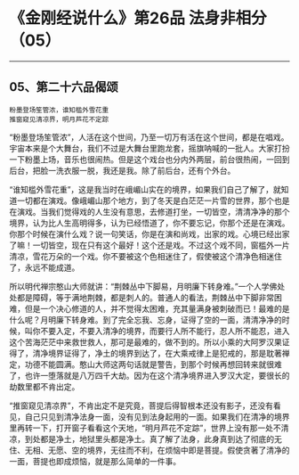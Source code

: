 # 《金刚经说什么》第26品 法身非相分（05）

------

## 05、第二十六品偈颂

```
粉墨登场笙管浓，谁知槛外雪花重
推窗窥见清凉界，明月芦花不定踪
```

“粉墨登场笙管浓”，人活在这个世间，乃至一切万有活在这个世间，都是在唱戏。宇宙本来是个大舞台，我们不过是大舞台里跑龙套，摇旗呐喊的一批人。大家打扮一下粉墨上场，音乐也很闹热。但是这个戏台也分内外两层，前台很热闹，一回到后台，把脸一洗衣服一脱，我还是我。除了前后台，还有个外台。

“谁知槛外雪花重”，这是我当时在峨嵋山实在的境界，如果我们自己了解了，就知道一切都在演戏。像峨嵋山那个地方，到了冬天是白茫茫一片雪的世界，那个也是在演戏。当我们觉得戏的人生没有意思，去修道打坐，一切皆空，清清净净的那个境界，认为比人生高明得多，认为已经悟道了，你不要忘记，你那个还是在演戏。你那个时候在演什么戏？说一句笑话，你是在演和尚戏，出家的戏。心境已经出家了嘛！一切皆空，现在只有这个最好！这个还是戏。不过这个戏不同，窗槛外一片清凉，雪花万朵的一个戏。你不要被这个色相迷住了，假使被这个清净色相迷住了，永远不能成道。

所以明代禅宗憨山大师就讲：“荆棘丛中下脚易，月明廉下转身难。”一个人学佛处处都是障碍，等于满地荆棘，都是刺人的。普通人的看法，荆棘丛中下脚非常困难，但是一个决心修道的人，并不觉得太困难，充其量满身被刺破而已！最难的是什么呢？月明廉下转身难。到了完全忘我、忘身，证得了空的一面，清清净净的时候，叫你不要入定，不要入清净的境界，而要行人所不能行，忍人所不能忍，进入这个苦海茫茫中来救世救人，那可是最难的，做不到的。所以小乘的大阿罗汉果证得了，清净境界证得了，净土的境界到达了，在大乘戒律上是犯戒的，那是耽著禅定，功德不能圆满。憨山大师这两句话就是警告，到那个时候再想回转来就很难了，也许一堕落就是八万四千大劫。因为在这个清净境界进入罗汉大定，要很长的劫数里都不肯出定。

“推窗窥见清凉界”，不肯出定不是究竟，菩提后得智根本还没有影子，还没有看见，自己只见到清净法身一面，没有见到法身起用的一面。如果我们在清净的境界里再转一下，打开窗子看看这个天地，“明月芦花不定踪”，世界上没有那一处不清凉，到处都是净土，地狱里头都是净土。真了解了法身，此身真到达了彻底的无住、无相、无愿、空的境界，无往而不利，在烦恼中即是菩提。假使贪著了清净的一面，菩提也即成烦恼，就是那么简单的一件事。

